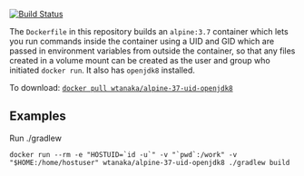 [![Build
Status](https://travis-ci.com/cliwrap/openjdk8.svg?branch=master)](https://travis-ci.com/cliwrap/openjdk8)

The `Dockerfile` in this repository builds an `alpine:3.7` container
which lets you run commands inside the container using a UID and GID
which are passed in environment variables from outside the container,
so that any files created in a volume mount can be created as the user
and group who initiated `docker run`.  It also has `openjdk8`
installed.

To download: [`docker pull wtanaka/alpine-37-uid-openjdk8`](https://hub.docker.com/r/wtanaka/alpine-37-uid-openjdk8/)

Examples
--------

Run ./gradlew

```docker run --rm -e "HOSTUID=`id -u`" -v "`pwd`:/work" -v "$HOME:/home/hostuser" wtanaka/alpine-37-uid-openjdk8 ./gradlew build```
